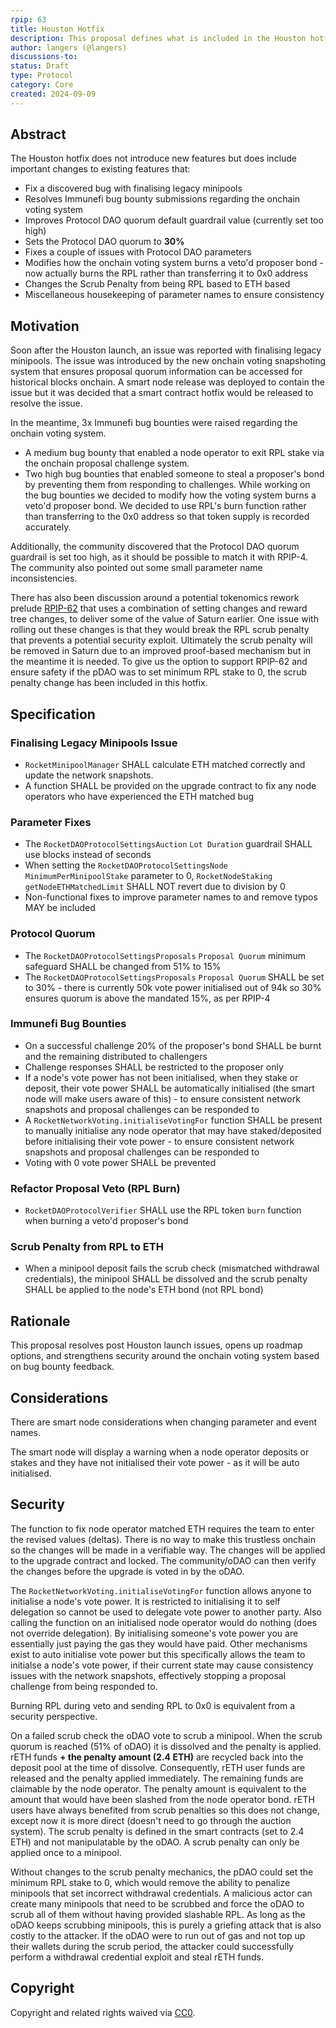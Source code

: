 ```yaml
---
rpip: 63
title: Houston Hotfix
description: This proposal defines what is included in the Houston hotfix.
author: langers (@langers)
discussions-to: 
status: Draft
type: Protocol
category: Core
created: 2024-09-09
---
```


## Abstract

The Houston hotfix does not introduce new features but does include important changes to existing features that:

- Fix a discovered bug with finalising legacy minipools
- Resolves Immunefi bug bounty submissions regarding the onchain voting system
- Improves Protocol DAO quorum default guardrail value (currently set too high)
- Sets the Protocol DAO quorum to **30%**
- Fixes a couple of issues with Protocol DAO parameters
- Modifies how the onchain voting system burns a veto'd proposer bond - now actually burns the RPL rather than transferring it to 0x0 address
- Changes the Scrub Penalty from being RPL based to ETH based
- Miscellaneous housekeeping of parameter names to ensure consistency 

## Motivation

Soon after the Houston launch, an issue was reported with finalising legacy minipools. The issue was introduced by the new onchain voting snapshoting system that ensures proposal quorum information can be accessed for historical blocks onchain. A smart node release was deployed to contain the issue but it was decided that a smart contract hotfix would be released to resolve the issue.

In the meantime, 3x Immunefi bug bounties were raised regarding the onchain voting system.
- A medium bug bounty that enabled a node operator to exit RPL stake via the onchain proposal challenge system.
- Two high bug bounties that enabled someone to steal a proposer's bond by preventing them from responding to challenges. 
While working on the bug bounties we decided to modify how the voting system burns a veto'd proposer bond. We decided to use RPL's burn function rather than transferring to the 0x0 address so that token supply is recorded accurately. 

Additionally, the community discovered that the Protocol DAO quorum guardrail is set too high, as it should be possible to match it with RPIP-4. The community also pointed out some small parameter name inconsistencies. 

There has also been discussion around a potential tokenomics rework prelude [RPIP-62](https://rpips.rocketpool.net/RPIPs/RPIP-62) that uses a combination of setting changes and reward tree changes, to deliver some of the value of Saturn earlier. One issue with rolling out these changes is that they would break the RPL scrub penalty that prevents a potential security exploit. Ultimately the scrub penalty will be removed in Saturn due to an improved proof-based mechanism but in the meantime it is needed. To give us the option to support RPIP-62 and ensure safety if the pDAO was to set minimum RPL stake to 0, the scrub penalty change has been included in this hotfix.

## Specification

### Finalising Legacy Minipools Issue

- `RocketMinipoolManager` SHALL calculate ETH matched correctly and update the network snapshots.
- A function SHALL be provided on the upgrade contract to fix any node operators who have experienced the ETH matched bug

### Parameter Fixes

- The `RocketDAOProtocolSettingsAuction` `Lot Duration` guardrail SHALL use blocks instead of seconds 
- When setting the `RocketDAOProtocolSettingsNode` `MinimumPerMinipoolStake` parameter to 0, `RocketNodeStaking` `getNodeETHMatchedLimit` SHALL NOT revert due to division by 0
- Non-functional fixes to improve parameter names to and remove typos MAY be included

### Protocol Quorum

- The `RocketDAOProtocolSettingsProposals` `Proposal Quorum` minimum safeguard SHALL be changed from 51% to 15%
- The `RocketDAOProtocolSettingsProposals` `Proposal Quorum` SHALL be set to 30% - there is currently 50k vote power initialised out of 94k so 30% ensures quorum is above the mandated 15%, as per RPIP-4

### Immunefi Bug Bounties

- On a successful challenge 20% of the proposer's bond SHALL be burnt and the remaining distributed to challengers
- Challenge responses SHALL be restricted to the proposer only
- If a node's vote power has not been initialised, when they stake or deposit, their vote power SHALL be automatically initialised (the smart node will make users aware of this) - to ensure consistent network snapshots and proposal challenges can be responded to
- A `RocketNetworkVoting.initialiseVotingFor` function SHALL be present to manually initialise any node operator that may have staked/deposited before initialising their vote power - to ensure consistent network snapshots and proposal challenges can be responded to
- Voting with 0 vote power SHALL be prevented

### Refactor Proposal Veto (RPL Burn)

- `RocketDAOProtocolVerifier` SHALL use the RPL token `burn` function when burning a veto'd proposer's bond

### Scrub Penalty from RPL to ETH

- When a minipool deposit fails the scrub check (mismatched withdrawal credentials), the minipool SHALL be dissolved and the scrub penalty SHALL be applied to the node's ETH bond (not RPL bond)

## Rationale

This proposal resolves post Houston launch issues, opens up roadmap options, and strengthens security around the onchain voting system based on bug bounty feedback.

## Considerations

There are smart node considerations when changing parameter and event names.

The smart node will display a warning when a node operator deposits or stakes and they have not initialised their vote power - as it will be auto initialised. 

## Security

The function to fix node operator matched ETH requires the team to enter the revised values (deltas). There is no way to make this trustless onchain so the changes will be made in a verifiable way. The changes will be applied to the upgrade contract and locked. The community/oDAO can then verify the changes before the upgrade is voted in by the oDAO.

The `RocketNetworkVoting.initialiseVotingFor` function allows anyone to initialise a node's vote power. It is restricted to initialising it to self delegation so cannot be used to delegate vote power to another party. Also calling the function on an initialised node operator would do nothing (does not override delegation). By initialising someone's vote power you are essentially just paying the gas they would have paid. Other mechanisms exist to auto initialise vote power but this specifically allows the team to initialse a node's vote power, if their current state may cause consistency issues with the network snapshots, effectively stopping a proposal challenge from being responded to. 

Burning RPL during veto and sending RPL to 0x0 is equivalent from a security perspective.

On a failed scrub check the oDAO vote to scrub a minipool. When the scrub quorum is reached (51% of oDAO) it is dissolved and the penalty is applied. rETH funds **+ the penalty amount (2.4 ETH)** are recycled back into the deposit pool at the time of dissolve. Consequently, rETH user funds are released and the penalty applied immediately. The remaining funds are claimable by the node operator. The penalty amount is equivalent to the amount that would have been slashed from the node operator bond. rETH users have always benefited from scrub penalties so this does not change, except now it is more direct (doesn't need to go through the auction system). The scrub penalty is defined in the smart contracts (set to 2.4 ETH) and not manipulatable by the oDAO. A scrub penalty can only be applied once to a minipool.

Without changes to the scrub penalty mechanics, the pDAO could set the minimum RPL stake to 0, which would remove the ability to penalize minipools that set incorrect withdrawal credentials. A malicious actor can create many minipools that need to be scrubbed and force the oDAO to scrub all of them without having provided slashable RPL. As long as the oDAO keeps scrubbing minipools, this is purely a griefing attack that is also costly to the attacker. If the oDAO were to run out of gas and not top up their wallets during the scrub period, the attacker could successfully perform a withdrawal credential exploit and steal rETH funds.

## Copyright
Copyright and related rights waived via [CC0](https://creativecommons.org/publicdomain/zero/1.0/).